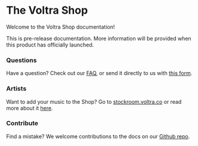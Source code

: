 # The Voltra Shop

Welcome to the Voltra Shop documentation!

<p class="note">This is pre-release documentation. More information will be provided when this product has officially launched.</p>

### Questions
Have a question? Check out our [FAQ](/shop/faq), or send it directly to us with [this form](https://voltra.co/contact/).

### Artists
Want to add your music to the Shop? Go to [stockroom.voltra.co](https://stockroom.voltra.co) or read more about it [here](/stockroom/faq).

### Contribute

Find a mistake? We welcome contributions to the docs on our [Github repo](https://github.com/voltraco/docs).

